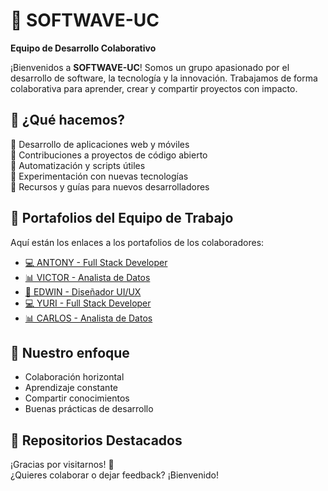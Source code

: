 # 👾 SOFTWAVE-UC

**Equipo de Desarrollo Colaborativo**

¡Bienvenidos a **SOFTWAVE-UC**! Somos un grupo apasionado por el desarrollo de software, la tecnología y la innovación. Trabajamos de forma colaborativa para aprender, crear y compartir proyectos con impacto.

## 🚀 ¿Qué hacemos?

🔹 Desarrollo de aplicaciones web y móviles  
🔹 Contribuciones a proyectos de código abierto  
🔹 Automatización y scripts útiles  
🔹 Experimentación con nuevas tecnologías  
🔹 Recursos y guías para nuevos desarrolladores

## 📌 Portafolios del Equipo de Trabajo
Aquí están los enlaces a los portafolios de los colaboradores:  

- [💻 ANTONY - Full Stack Developer](https://github.com/AntonyGZ)
- [📊 VICTOR - Analista de Datos](https://AngelesNet.github.io/) 
- [🎨 EDWIN - Diseñador UI/UX](https://juan.github.io/)  
- [💻 YURI - Full Stack Developer](https://yurimolleapaza.github.io/)  
- [📊 CARLOS - Analista de Datos](https://carlos.github.io/)

## 🧠 Nuestro enfoque

- Colaboración horizontal
- Aprendizaje constante
- Compartir conocimientos
- Buenas prácticas de desarrollo

## 💼 Repositorios Destacados

¡Gracias por visitarnos! 💜  
¿Quieres colaborar o dejar feedback? ¡Bienvenido!

